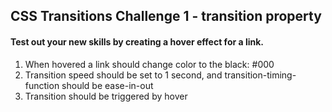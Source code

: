 ## CSS Transitions Challenge 1 - transition property

#### Test out your new skills by creating a hover effect for a link.


1. When hovered a link should change color to the black: #000
2. Transition speed should be set to 1 second, and transition-timing-function should be ease-in-out
3. Transition should be triggered by hover